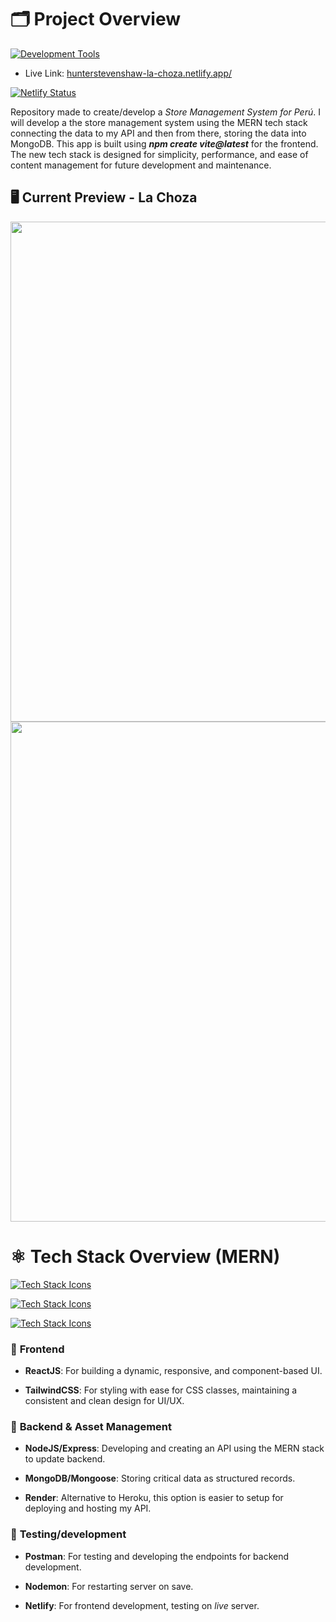 # 🗂 Project Overview
[![Development Tools](https://skillicons.dev/icons?i=vscode,windows,apple,github)](https://skillicons.dev)

- Live Link: [hunterstevenshaw-la-choza.netlify.app/](hunterstevenshaw-la-choza.netlify.app/)

[![Netlify Status](https://api.netlify.com/api/v1/badges/a2f31cd2-d1cf-4292-a933-c6116074808b/deploy-status)](https://app.netlify.com/sites/hunterstevenshaw-la-choza/deploys)

Repository made to create/develop a _Store Management System for Perú_. I will develop a the store management system using the MERN tech stack connecting the data to my API and then from there, storing the data into MongoDB. This app is built using _**npm create vite@latest**_ for the frontend. The new tech stack is designed for simplicity, performance, and ease of content management for future development and maintenance.

## 🖥️ Current Preview - La Choza

<img src="https://github.com/user-attachments/assets/81dd84cb-b251-4b89-8cc6-1cc9f8aa70be" width="800" />

<img src="https://github.com/user-attachments/assets/5e3d67da-66d7-4164-ba8b-ad7f6a44cc16" width="800" />

# ⚛️ **Tech Stack Overview (MERN)** 

[![Tech Stack Icons](https://skillicons.dev/icons?i=js,html,css,react)](https://skillicons.dev)

[![Tech Stack Icons](https://skillicons.dev/icons?i=nodejs,express,tailwindcss,vite)](https://skillicons.dev)

[![Tech Stack Icons](https://skillicons.dev/icons?i=mongodb,npm,postman,netlify)](https://skillicons.dev)

### 📘 **Frontend**

- **ReactJS**: For building a dynamic, responsive, and component-based UI.

- **TailwindCSS**: For styling with ease for CSS classes, maintaining a consistent and clean design for UI/UX.

### 📖 **Backend & Asset Management**

- **NodeJS/Express**: Developing and creating an API using the MERN stack to update backend.

- **MongoDB/Mongoose**: Storing critical data as structured records.

- **Render**: Alternative to Heroku, this option is easier to setup for deploying and hosting my API.

### 🧪 **Testing/development**

- **Postman**: For testing and developing the endpoints for backend development.

- **Nodemon**: For restarting server on save.

- **Netlify**: For frontend development, testing on _live_ server.
